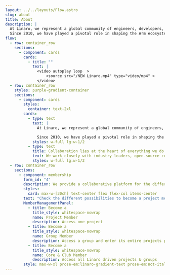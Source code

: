 ```yaml
---
layout: ../../layouts/Flow.astro
slug: about
title: About
description: |
  At Linaro, we represent a global community of engineers, developers, and technology enthusiasts dedicated to pushing the boundaries of what's possible with Arm-based technologies. 
  Since 2010, we have played a pivotal role in shaping the Arm ecosystem, fostering collaboration, standardization, and optimization to drive innovation and accelerate product deployment.
flow:
  - row: container_row
    sections:
      - component: cards
        cards:
          - title: ""
            text: |
              <video autoplay loop  >
                  <source src="/NEW Linaro.mp4" type="video/mp4" > 
              </video>
  - row: container_row
    styles: purple-gradient-container
    sections:
      - component: cards
        styles:
          container: text-2xl
        cards:
          - type: text
            text: |
              At Linaro, we represent a global community of engineers, developers, and technology enthusiasts dedicated to pushing the boundaries of what's possible with Arm-based technologies. 

              Since 2010, we have played a pivotal role in shaping the Arm ecosystem, fostering collaboration, standardization, and optimization to drive innovation and accelerate product deployment.
            styles: w-full lg:w-1/2
          - type: text
            title: Collaboration lies at the heart of everything we do at Linaro.
            text: We work closely with industry leaders, open-source communities, and technology partners to co-create, standardize, and optimize solutions that drive innovation and enable seamless integration across diverse platforms and environments.
            styles: w-full lg:w-1/2
  - row: container_row
    sections:
      - component: membership
        form_id: "4"
        description: We provide a collaborative platform for the different industry players within the Arm ecosystem to come together, discuss, agree upon, and implement solutions to shared problems. We offer various avenues for engaging in collaborative engineering.
        styles:
          card: max-w-[30ch] text-center flex flex-col items-center
        text: "Check the different possibilities to become a project member:"
        MemberManagementPanel:
          - title: Become a
            title_style: whitespace-nowrap
            name: Project Member
            description: Access one project
          - title: Become a
            title_style: whitespace-nowrap
            name: Group Member
            description: Access a group and enter its entire projects portfolio
          - title: Become a
            title_style: whitespace-nowrap
            name: Core & Club Member
            description: Access all Linaro driven projects & groups
        style: max-w-xl prose-em:linaro-gradient-text prose-em:not-italic prose-headings:text-5xl prose-headings:my-3 prose-ul:text-xl prose-headings:leading-tight prose-p:text-3xl text-center
---
```

